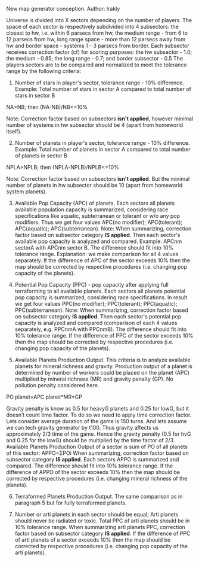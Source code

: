 New map generator conception. Author: Irakly

Universe is divided into X sectors depending on the number of players. The space of each sector is respectively subdivided into 4 subsectors: the closest to hw, i.e. within 6 parsecs from hw, the medium range - from 6 to 12 parsecs from hw, long range space - more than 12 parsecs away from hw and border space - systems 1 - 3 parsecs from border. Each subsector receives correction factor (cf) for scoring purposes: the hw subsector - 1.0; the medium - 0.85; the long range - 0.7; and border subsector - 0.5 The players sectors are to be compared and normalized to meet the tolerance range by the following criteria:

1. Number of stars in player's sector, tolerance range - 10% difference. Example: Total number of stars in sector A compared to total number of stars in sector B

NA>NB; then (NA-NB)/NB<=10%

Note: Correction factor based on subsectors **isn't applied**, however minimal number of systems in hw subsector should be 4 (apart from homeworld itself).

2. Number of planets in player's sector, tolerance range - 10% difference. Example: Total number of planets in sector A compared to total number of planets in sector B

NPLA>NPLB; then (NPLA-NPLB)/NPLB<=10%

Note:  Correction factor based on subsectors **isn't applied**. But the minimal number of planets in hw subsector should be 10 (apart from homeworld system planets).

3. Available Pop Capacity (APC) of planets. Each sectors all planets available population capacity is summarized, considering race specifications like aquatic, subterranean or tolerant or w/o any pop modifiers. Thus we get four values APC(no modifier); APC(tolerant); APC(aquatic); APC(subterranean). Note: When summarizing, correction factor based on subsector category **IS applied**.
Then each sector's available pop capacity is analyzed and compared. Example: APCnm sectorA with APCnm sector B. The difference should fit into 10% tolerance range. Explanation: we make comparison for all 4 values separately. If the difference of APC of the sector exceeds 10% then the map should be corrected by respective procedures (i.e. changing pop capacity of the planets).

4. Potential Pop Capacity (PPC) - pop capacity after applying full terraforming to all available planets. Each sectors all planets potential pop capacity is summarized, considering race specifications. In result we get four values PPC(no modifier); PPC(tolerant); PPC(aquatic); PPC(subterranean). Note: When summarizing, correction factor based on subsector category **IS applied**. Then each sector's potential pop capacity is analyzed and compared (comparison of each 4 values separately, e.g. PPCnmA with PPCnmB). The difference should fit into 10% tolerance range. If the difference of PPC of the sector exceeds 10% then the map should be corrected by respective procedures (i.e. changing pop capacity of the planets).

5. Available Planets Production Output. This criteria is to analyze available planets for mineral richness and gravity.
Production output of a planet is determined by number of workers could be placed on the planet (APC) multiplied by mineral richness (MR) and gravity penalty (GP). No pollution penalty considered here.

PO planet=APC planet\*MR\*GP

Gravity penalty is know as 0.5 for heavyG planets and 0.25 for lowG, but it doesn’t count time factor. To do so we need to apply time correction factor.
Lets consider average duration of the game is 150 turns. And lets assume we can tech gravity generator by t100. Thus gravity affects us approximately 2/3 time of the game. Hence the gravity penalty (0.5 for hvG and 0.25 for the lowG) should be multiplied by the time factor of 2/3.
Available Planets Production Output of a sector is sum of PO of all planets of this sector:
APPO=ΣPOi
When summarizing, correction factor based on subsector category **IS applied**.
Each sectors APPO is summarized and compared. The difference should fit into 10% tolerance range. If the difference of APPO of the sector exceeds 10% then the map should be corrected by respective procedures (i.e. changing mineral richness of the planets).

6. Terraformed Planets Production Output. The same comparison as in paragraph  5 but for fully terraformed planets.

7. Number or arti planets in each sector should be equal; Arti planets should never be radiated or toxic.
Total PPC of arti planets should be in 10% tolerance range. When summarizing arti planets PPC, correction factor based on subsector category **IS applied**.
If the difference of PPC of arti planets of a sector exceeds 10% then the map should be corrected by respective procedures (i.e. changing pop capacity of the arti planets).